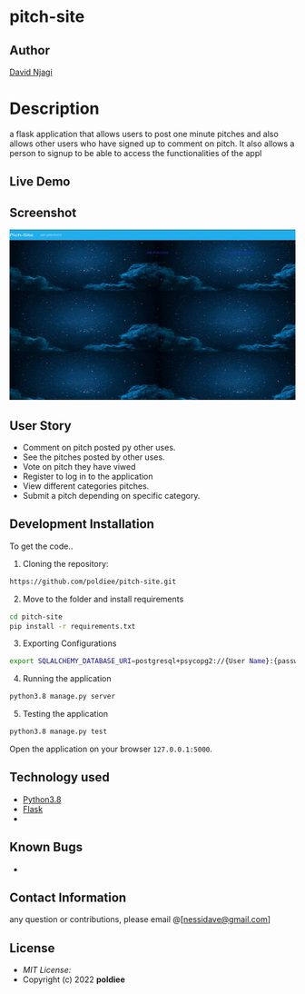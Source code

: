 # pitch-site
## Author

[David Njagi](https://github.com/poldiee)

# Description
a flask application that allows users to post one minute pitches and also allows other users who have signed up to comment on pitch. It also allows a person to signup to be able to access the functionalities of the appl

## Live Demo

## Screenshot

<img src="app/static/photos/scrn.jpg" width="700px" height="300px">

## User Story

* Comment on pitch posted py other uses.
* See the pitches posted by other uses.
* Vote on pitch they have viwed
* Register to log in to the application
* View different categories pitches.
* Submit a pitch depending on specific category.


## Development Installation
To get the code..

1. Cloning the repository:
  ```bash
  https://github.com/poldiee/pitch-site.git
  ```
2. Move to the folder and install requirements
  ```bash
  cd pitch-site
  pip install -r requirements.txt
  ```
3. Exporting Configurations
  ```bash
  export SQLALCHEMY_DATABASE_URI=postgresql+psycopg2://{User Name}:{password}@localhost/{database name}
  ```
4. Running the application
  ```bash
  python3.8 manage.py server
  ```
5. Testing the application
  ```bash
  python3.8 manage.py test
  ```
Open the application on your browser `127.0.0.1:5000`.


## Technology used

* [Python3.8](https://www.python.org/)
* [Flask](http://flask.pocoo.org/)
* 


## Known Bugs
* 

## Contact Information 
any question or contributions, please email @[nessidave@gmail.com]

## License
* *MIT License:*
* Copyright (c) 2022 **poldiee**